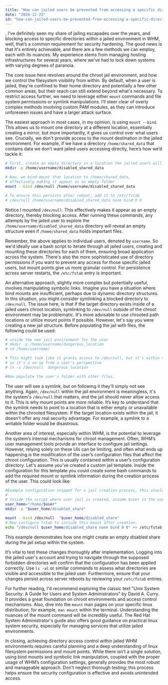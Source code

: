 ```yaml
---
title: "How can jailed users be prevented from accessing a specific directory in WHM?"
date: "2024-12-23"
id: "how-can-jailed-users-be-prevented-from-accessing-a-specific-directory-in-whm"
---
```


,  I’ve definitely seen my share of jailing escapades over the years, and blocking access to specific directories within a jailed environment in WHM, well, that’s a common requirement for security hardening. The good news is that it's entirely achievable, and there are a few methods we can employ, each with its nuances. My experience stems from managing hosting infrastructures for several years, where we’ve had to lock down systems with varying degrees of paranoia.

The core issue here revolves around the chroot jail environment, and how we control the filesystem visibility from within. By default, when a user is jailed, they're confined to their home directory and potentially a few other common areas, but their reach can still extend beyond what's necessary. To restrict access further, we need to leverage either `mount` commands and file system permissions or symlink manipulations. I’ll steer clear of overly complex methods involving custom PAM modules, as they can introduce unforeseen issues and have a larger attack surface.

The easiest approach in most cases, in my opinion, is using `mount --bind`. This allows us to mount one directory at a different location, essentially creating a mirror, but more importantly, it gives us control over what users see. Crucially, we don't provide access to the mount destination in the jailed environment. For example, if we have a directory `/home/shared_data` that contains data we don’t want jailed users accessing directly, here’s how we’d tackle it:

```bash
# First, create an empty directory in a location the jailed users will see, e.g., inside their chrooted environment
mkdir -p /home/username/disabled_shared_data

# Now, we bind-mount that location to /home/shared_data,
# effectively making it appear as an empty folder
mount --bind /dev/null /home/username/disabled_shared_data

# To ensure this persists after reboot, add it to /etc/fstab
# /dev/null /home/username/disabled_shared_data none bind 0 0
```

Notice I mounted `/dev/null`. This effectively makes it appear as an empty directory, thereby blocking access. After running these commands, any attempts by the jailed user to explore the `/home/username/disabled_shared_data` directory will reveal an empty structure even if `/home/shared_data` holds important files.

Remember, the above applies to individual users, denoted by `username`. So we'd ideally use a bash script to iterate through all jailed users, creating and mounting these directories for each of them, ensuring broad application across the system. There's also the more sophisticated use of directory permissions if you want to prevent any access for those specific jailed users, but mount points give us more granular control. For persistence across server restarts, the `/etc/fstab` entry is important.

An alternative approach, slightly more complex but potentially useful, involves manipulating symbolic links. Imagine you have a situation where bind mounts are insufficient, perhaps due to dynamic directory structures. In this situation, you might consider symlinking a blocked directory to `/dev/null`. The issue here, is that if the target directory exists inside of a jailed users chroot location, symlinking to `/dev/null` outside of the chroot environment may be problematic. It's more advisable to use chrooted path locations or utilize mount points if possible. However, let's say you were creating a new jail structure. Before populating the jail with files, the following could be used:

```bash
# inside the new jail environment for the user
# mkdir -p /home/username/dangerous_location
# cd /home/username/

# This might look like it grants access to /dev/null, but it's within the chroot environment,
# so it's a no-op from a user's perspective
# ln -s /dev/null  dangerous_location

#Now populate the user's folder with other files.
```

The user will see a symlink, but on following it they'll simply not see anything. Again, `/dev/null` within the jail environment is meaningless, it's the system's `/dev/null` that matters, and the jail should never allow access to it. This is why mount points are more reliable. It’s key to understand that the symlink needs to point to a location that is either empty or unavailable within the chrooted filesystem. If the target location exists within the jail, it doesn't offer any real security advantage. For example, a symlink to a writable folder would be disastrous.

Another area of interest, especially within WHM, is the potential to leverage the system’s internal mechanisms for chroot management. Often, WHM’s user management tools provide an interface to configure jail settings. However, relying solely on these UIs can be limiting, and often what ends up happening is the modification of the user’s configuration files that affect the chroot configuration. This is usually contained within a user’s configuration directory. Let's assume you've created a custom jail template. Inside the configuration for this template you could create some bash commands to add the required mount or symlink information during the creation process of the user. This could look like:

```bash
#Example configuration snippet for a jail creation process, this should reside within the whm configuration
#
# Inside the script where user jail is created, assume $user is the user to jail, and $user_home is their home location
user_home="/home/$user"
mkdir -p "$user_home/disabled_share"

mount --bind /dev/null  "$user_home/disabled_share"
# Now configure fstab to include this mount after creation.
echo "/dev/null $user_home/disabled_share none bind 0 0" >> /etc/fstab
```

This example demonstrates how one might create an empty disabled share during the jail setup within the system.

It’s vital to test these changes thoroughly after implementation. Logging into the jailed user's account and trying to navigate through the supposed forbidden directories will confirm that the configuration has been applied correctly. Use `ls -al` or similar commands to assess what directories are visible and accessible to the jailed user. Furthermore, ensure that your changes persist across server reboots by reviewing your `/etc/fstab` entries.

For further reading, I'd recommend exploring the classic text "Unix System Security: A Guide for Users and System Administrators" by David A. Curry. It provides a great foundation on chroot environments and access control mechanisms. Also, dive into the `mount` man pages on your specific linux distribution; for example, `man mount` within the terminal. Understanding the nuances of the mount command will be incredibly useful. The Red Hat System Administrator's guide also offers good guidance on practical linux system security, especially for managing services that utilize jailed environments.

In closing, achieving directory access control within jailed WHM environments requires careful planning and a deep understanding of linux filesystem permissions and mount points. While there isn't a single solution, using bind mounts and symbolic link manipulation, coupled with the proper usage of WHM’s configuration settings, generally provides the most robust and manageable approach. Don't neglect thorough testing; this process helps ensure the security configuration is effective and avoids unintended access.
